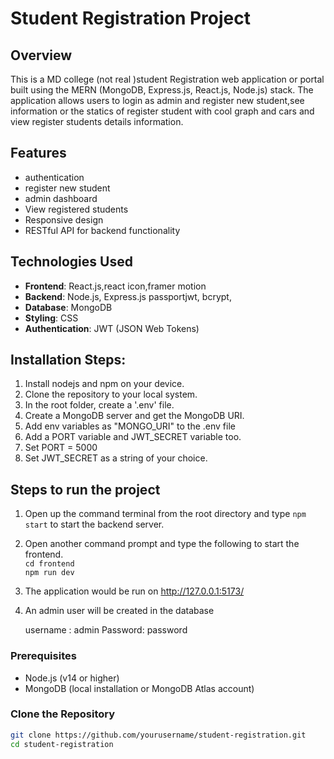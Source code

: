 # Student Registration Project

## Overview

This is a MD college (not real )student Registration web application or portal built using the MERN (MongoDB, Express.js, React.js, Node.js) stack. The application allows users to login as admin and  register new student,see information or the statics of register student with cool graph and cars and view register students details information.

## Features

-  authentication 
- register new student
- admin dashboard
- View registered students
- Responsive design
- RESTful API for backend functionality

## Technologies Used

- **Frontend**: React.js,react icon,framer motion
- **Backend**: Node.js, Express.js passportjwt, bcrypt,
- **Database**: MongoDB
- **Styling**: CSS
- **Authentication**: JWT (JSON Web Tokens)

## Installation Steps:

1. Install nodejs and npm on your device.
2. Clone the repository to your local system.
3. In the root folder, create a '.env' file.
4. Create a MongoDB server and get the MongoDB URI.
5. Add env variables as "MONGO_URI" to the .env file
6. Add a PORT variable and JWT_SECRET variable too.
7. Set PORT = 5000
8. Set JWT_SECRET as a string of your choice.


## Steps to run the project

1. Open up the command terminal from the root directory and type `npm start` to start the backend server.

2. Open another command prompt and type the following to start the frontend.  
`cd frontend`  
`npm run dev`

3. The application would be run on http://127.0.0.1:5173/

4. An admin user will be created in the database  

    username : admin 
    Password: password


### Prerequisites

- Node.js (v14 or higher)
- MongoDB (local installation or MongoDB Atlas account)

### Clone the Repository

```bash
git clone https://github.com/yourusername/student-registration.git
cd student-registration
